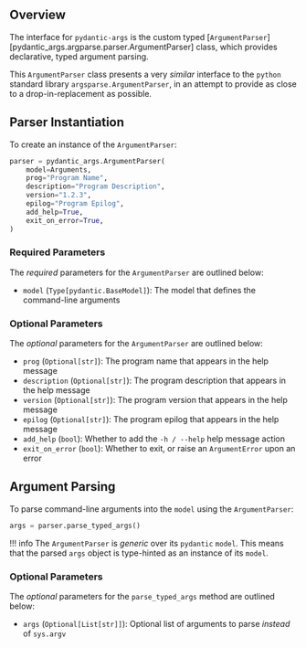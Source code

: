 ## Overview
The interface for `pydantic-args` is the custom typed
[`ArgumentParser`][pydantic_args.argparse.parser.ArgumentParser] class,
which provides declarative, typed argument parsing.

This `ArgumentParser` class presents a very *similar* interface to the `python`
standard library `argsparse.ArgumentParser`, in an attempt to provide as close
to a drop-in-replacement as possible.

## Parser Instantiation
To create an instance of the `ArgumentParser`:
```python
parser = pydantic_args.ArgumentParser(
    model=Arguments,
    prog="Program Name",
    description="Program Description",
    version="1.2.3",
    epilog="Program Epilog",
    add_help=True,
    exit_on_error=True,
)
```

### Required Parameters
The *required* parameters for the `ArgumentParser` are outlined below:

* `model` (`Type[pydantic.BaseModel]`):
    The model that defines the command-line arguments

### Optional Parameters
The *optional* parameters for the `ArgumentParser` are outlined below:

* `prog` (`Optional[str]`):
    The program name that appears in the help message
* `description` (`Optional[str]`):
    The program description that appears in the help message
* `version` (`Optional[str]`):
    The program version that appears in the help message
* `epilog` (`Optional[str]`):
    The program epilog that appears in the help message
* `add_help` (`bool`):
    Whether to add the `-h / --help` help message action
* `exit_on_error` (`bool`):
    Whether to exit, or raise an `ArgumentError` upon an error

## Argument Parsing
To parse command-line arguments into the `model` using the `ArgumentParser`:
```python
args = parser.parse_typed_args()
```

!!! info
    The `ArgumentParser` is *generic* over its `pydantic` `model`. This means
    that the parsed `args` object is type-hinted as an instance of its `model`.

### Optional Parameters
The *optional* parameters for the `parse_typed_args` method are outlined below:

* `args` (`Optional[List[str]]`):
    Optional list of arguments to parse *instead* of `sys.argv`
